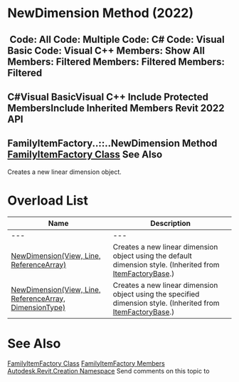 # NewDimension Method (2022)

﻿
 Code: All Code: Multiple Code: C# Code: Visual Basic Code: Visual C++  Members: Show All Members: Filtered Members: Filtered Members: Filtered   
---  
C#Visual BasicVisual C++
Include Protected MembersInclude Inherited Members
Revit 2022 API  
---  
FamilyItemFactory..::..NewDimension Method   
[FamilyItemFactory Class](a7622967-1381-c17f-ed04-1ebe40da0440.md "FamilyItemFactory Class") See Also  
---  
Creates a new linear dimension object.
# Overload List
| Name | Description |
| --- | --- |
| --- | --- | --- |
| [NewDimension(View, Line, ReferenceArray)](47b3977d-da93-e1a4-8bfa-f23a29e5c4c1.md "NewDimension Method \(View, Line, ReferenceArray\)") | Creates a new linear dimension object using the default dimension style. (Inherited from [ItemFactoryBase](cba2c84a-22c0-e6e7-a99c-67656901853a.md "ItemFactoryBase Class").) |
| [NewDimension(View, Line, ReferenceArray, DimensionType)](475aab91-19d3-5884-d3eb-18dfc0d4004f.md "NewDimension Method \(View, Line, ReferenceArray, DimensionType\)") | Creates a new linear dimension object using the specified dimension style. (Inherited from [ItemFactoryBase](cba2c84a-22c0-e6e7-a99c-67656901853a.md "ItemFactoryBase Class").) |

# See Also
[FamilyItemFactory Class](a7622967-1381-c17f-ed04-1ebe40da0440.md "FamilyItemFactory Class")
[FamilyItemFactory Members](6f7fdc5e-c44c-4543-16c8-131042290fad.md "FamilyItemFactory Members")
[Autodesk.Revit.Creation Namespace](ded320da-058a-4edd-0418-0582389559a7.md "Autodesk.Revit.Creation Namespace")
Send comments on this topic to 